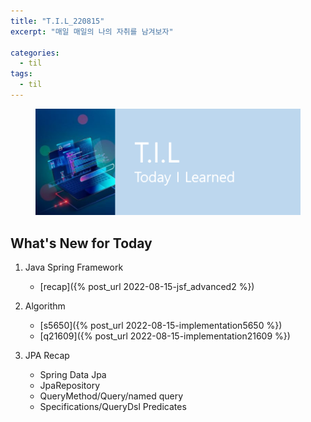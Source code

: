 ```yaml
---
title: "T.I.L_220815"
excerpt: "매일 매일의 나의 자취를 남겨보자"

categories:
  - til
tags:
  - til
---
```

<figure>
    <img src="/assets/images/til_image.png">
</figure>

## What's New for Today   
1. Java Spring Framework
    - [recap]({% post_url 2022-08-15-jsf_advanced2 %})
        

2. Algorithm
    - [s5650]({% post_url 2022-08-15-implementation5650 %})
    - [q21609]({% post_url 2022-08-15-implementation21609 %})

3. JPA Recap
    - Spring Data Jpa
    - JpaRepository
    - QueryMethod/Query/named query
    - Specifications/QueryDsl Predicates


  




